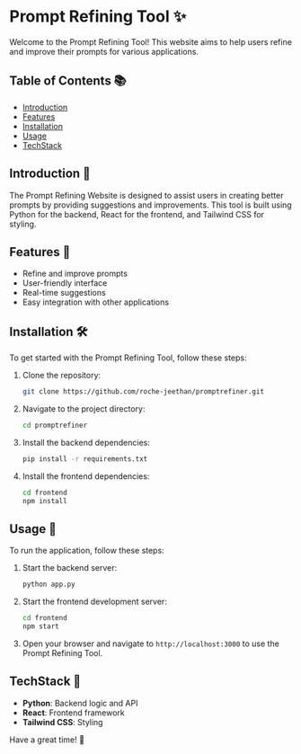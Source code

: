 # Prompt Refining Tool ✨

Welcome to the Prompt Refining Tool! This website aims to help users refine and improve their prompts for various applications.

## Table of Contents 📚
- [Introduction](#introduction)
- [Features](#features)
- [Installation](#installation)
- [Usage](#usage)
- [TechStack](#techstack)

## Introduction 📝
The Prompt Refining Website is designed to assist users in creating better prompts by providing suggestions and improvements. This tool is built using Python for the backend, React for the frontend, and Tailwind CSS for styling.

## Features 🌟
- Refine and improve prompts
- User-friendly interface
- Real-time suggestions
- Easy integration with other applications

## Installation 🛠️
To get started with the Prompt Refining Tool, follow these steps:

1. Clone the repository:
    ```bash
    git clone https://github.com/roche-jeethan/promptrefiner.git
    ```
2. Navigate to the project directory:
    ```bash
    cd promptrefiner
    ```
3. Install the backend dependencies:
    ```bash
    pip install -r requirements.txt
    ```
4. Install the frontend dependencies:
    ```bash
    cd frontend
    npm install
    ```

## Usage 🚀
To run the application, follow these steps:

1. Start the backend server:
    ```bash
    python app.py
    ```
2. Start the frontend development server:
    ```bash
    cd frontend
    npm start
    ```
3. Open your browser and navigate to `http://localhost:3000` to use the Prompt Refining Tool.

## TechStack 🧰

- **Python**: Backend logic and API
- **React**: Frontend framework
- **Tailwind CSS**: Styling

Have a great time! 🎉